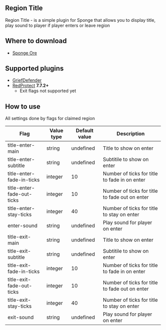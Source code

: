 ## Region Title
Region Title - is a simple plugin for Sponge that allows you to display title, play sound
to player if player enters or leave region

## Where to download
* [Sponge Ore](https://ore.spongepowered.org/WGOS/Region-Title/versions)

## Supported plugins
* [GriefDefender](https://github.com/bloodmc/GriefDefender)
* [RedProtect](https://github.com/FabioZumbi12/RedProtect) **7.7.2+**
    * Exit flags not supported yet

## How to use
All settings done by flags for claimed region

| Flag                       | Value type | Default value | Description                                    |
|----------------------------|------------|---------------|------------------------------------------------|
| title-enter-main           | string     | undefined     | Title to show on enter                         |
| title-enter-subtitle       | string     | undefined     | Subtitile to show on enter                     |
| title-enter-fade-in-ticks  | integer    | 10            | Number of ticks for title to fade in on enter  |
| title-enter-fade-out-ticks | integer    | 10            | Number of ticks for title to fade out on enter |
| title-enter-stay-ticks     | integer    | 40            | Number of ticks for title to stay on enter     |
| enter-sound                | string     | undefined     | Play sound for player on enter                 |
| title-exit-main            | string     | undefined     | Title to show on enter                         |
| title-exit-subtitle        | string     | undefined     | Subtitile to show on enter                     |
| title-exit-fade-in-ticks   | integer    | 10            | Number of ticks for title to fade in on enter  |
| title-exit-fade-out-ticks  | integer    | 10            | Number of ticks for title to fade out on enter |
| title-exit-stay-ticks      | integer    | 40            | Number of ticks for title to stay on enter     |
| exit-sound                 | string     | undefined     | Play sound for player on enter                 |